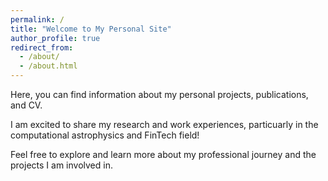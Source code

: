 ```yaml
---
permalink: /
title: "Welcome to My Personal Site"
author_profile: true
redirect_from: 
  - /about/
  - /about.html
---
```


Here, you can find information about my personal projects, publications, and CV. 

I am excited to share my research and work experiences, particuarly in the computational astrophysics and FinTech field!

Feel free to explore and learn more about my professional journey and the projects I am involved in.